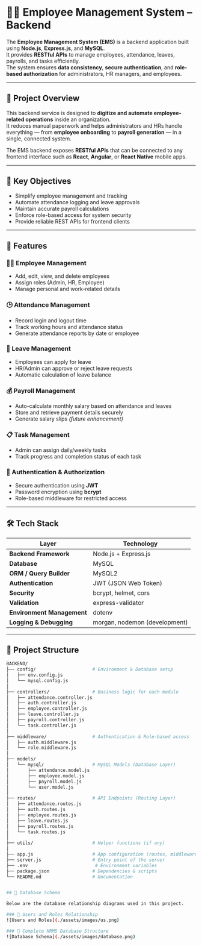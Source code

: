 # 👨‍💼 Employee Management System – Backend

The **Employee Management System (EMS)** is a backend application built using **Node.js**, **Express.js**, and **MySQL**.  
It provides **RESTful APIs** to manage employees, attendance, leaves, payrolls, and tasks efficiently.  
The system ensures **data consistency**, **secure authentication**, and **role-based authorization** for administrators, HR managers, and employees.

---

## 🧠 Project Overview

This backend service is designed to **digitize and automate employee-related operations** inside an organization.  
It reduces manual paperwork and helps administrators and HRs handle everything — from **employee onboarding** to **payroll generation** — in a single, connected system.  

The EMS backend exposes **RESTful APIs** that can be connected to any frontend interface such as **React**, **Angular**, or **React Native** mobile apps.

---

## 🎯 Key Objectives

- Simplify employee management and tracking  
- Automate attendance logging and leave approvals  
- Maintain accurate payroll calculations  
- Enforce role-based access for system security  
- Provide reliable REST APIs for frontend clients  

---

## 🚀 Features

### 👨‍💼 Employee Management
- Add, edit, view, and delete employees  
- Assign roles (Admin, HR, Employee)  
- Manage personal and work-related details  

### 🕒 Attendance Management
- Record login and logout time  
- Track working hours and attendance status  
- Generate attendance reports by date or employee  

### 📝 Leave Management
- Employees can apply for leave  
- HR/Admin can approve or reject leave requests  
- Automatic calculation of leave balance  

### 💰 Payroll Management
- Auto-calculate monthly salary based on attendance and leaves  
- Store and retrieve payment details securely  
- Generate salary slips *(future enhancement)*  

### 📋 Task Management
- Admin can assign daily/weekly tasks  
- Track progress and completion status of each task  

### 🔐 Authentication & Authorization
- Secure authentication using **JWT**  
- Password encryption using **bcrypt**  
- Role-based middleware for restricted access  

---

## 🛠️ Tech Stack

| Layer | Technology |
|-------|-------------|
| **Backend Framework** | Node.js + Express.js |
| **Database** | MySQL |
| **ORM / Query Builder** | MySQL2 |
| **Authentication** | JWT (JSON Web Token) |
| **Security** | bcrypt, helmet, cors |
| **Validation** | express-validator |
| **Environment Management** | dotenv |
| **Logging & Debugging** | morgan, nodemon (development) |

---

## 📁 Project Structure

```bash
BACKEND/
├── config/                     # Environment & Database setup
│   ├── env.config.js
│   └── mysql.config.js
│
├── controllers/                # Business logic for each module
│   ├── attendance.controller.js
│   ├── auth.controller.js
│   ├── employee.controller.js
│   ├── leave.controller.js
│   ├── payroll.controller.js
│   └── task.controller.js
│
├── middleware/                 # Authentication & Role-based access
│   ├── auth.middleware.js
│   └── role.middleware.js
│
├── models/
│   └── mysql/                  # MySQL Models (Database Layer)
│       ├── attendance.model.js
│       ├── employee.model.js
│       ├── payroll.model.js
│       └── user.model.js
│
├── routes/                     # API Endpoints (Routing Layer)
│   ├── attendance.routes.js
│   ├── auth.routes.js
│   ├── employee.routes.js
│   ├── leave.routes.js
│   ├── payroll.routes.js
│   └── task.routes.js
│
├── utils/                      # Helper functions (if any)
│
├── app.js                      # App configuration (routes, middleware)
├── server.js                   # Entry point of the server
├── .env                         # Environment variables
├── package.json                # Dependencies & scripts
└── README.md                   # Documentation


## 🧩 Database Schema

Below are the database relationship diagrams used in this project.

### 👥 Users and Roles Relationship
![Users and Roles](./assets/images/us.png)

### 🧾 Complete HRMS Database Structure
![Database Schema](./assets/images/database.png)
